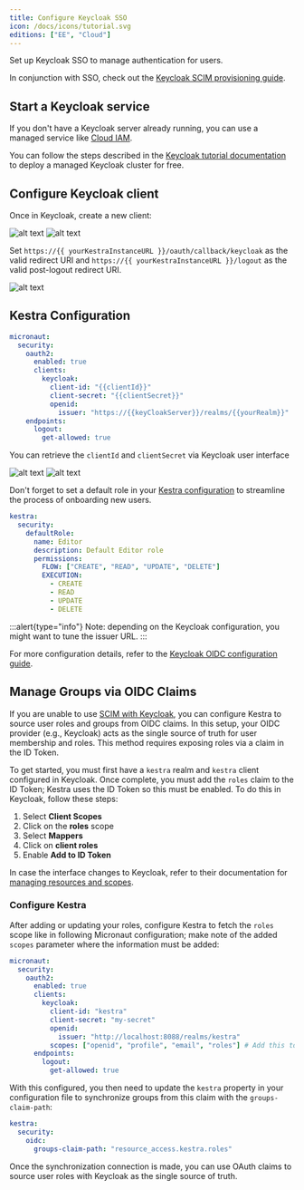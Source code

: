 ```yaml
---
title: Configure Keycloak SSO
icon: /docs/icons/tutorial.svg
editions: ["EE", "Cloud"]
---
```


Set up Keycloak SSO to manage authentication for users.

In conjunction with SSO, check out the [Keycloak SCIM provisioning guide](../scim/keycloak.md).

## Start a Keycloak service

If you don't have a Keycloak server already running, you can use a managed service like [Cloud IAM](https://app.cloud-iam.com).

You can follow the steps described in the [Keycloak tutorial documentation](https://documentation.cloud-iam.com/get-started/complete-tutorial.html) to deploy a managed Keycloak cluster for free.

## Configure Keycloak client

Once in Keycloak, create a new client:

![alt text](/docs/how-to-guides/keycloak/client1.png)
![alt text](/docs/how-to-guides/keycloak/client2.png)

Set `https://{{ yourKestraInstanceURL }}/oauth/callback/keycloak` as the valid redirect URI and `https://{{ yourKestraInstanceURL }}/logout` as the valid post-logout redirect URI.

![alt text](/docs/how-to-guides/keycloak/redirect-uri.png)

## Kestra Configuration

```yaml
micronaut:
  security:
    oauth2:
      enabled: true
      clients:
        keycloak:
          client-id: "{{clientId}}"
          client-secret: "{{clientSecret}}"
          openid:
            issuer: "https://{{keyCloakServer}}/realms/{{yourRealm}}"
    endpoints:
      logout:
        get-allowed: true
```

You can retrieve the `clientId` and `clientSecret` via Keycloak user interface

![alt text](/docs/how-to-guides/keycloak/clientId.png)
![alt text](/docs/how-to-guides/keycloak/clientSecret.png)


Don't forget to set a default role in your [Kestra configuration](../../../configuration/index.md) to streamline the process of onboarding new users.

```yaml
kestra:
  security:
    defaultRole:
      name: Editor
      description: Default Editor role
      permissions:
        FLOW: ["CREATE", "READ", "UPDATE", "DELETE"]
        EXECUTION:
          - CREATE
          - READ
          - UPDATE
          - DELETE
```

:::alert{type="info"}
Note: depending on the Keycloak configuration, you might want to tune the issuer URL.
:::

For more configuration details, refer to the [Keycloak OIDC configuration guide](https://guides.micronaut.io/latest/micronaut-oauth2-keycloak-gradle-java.html).

## Manage Groups via OIDC Claims

If you are unable to use [SCIM with Keycloak](../scim/keycloak.md), you can configure Kestra to source user roles and groups from OIDC claims. In this setup, your OIDC provider (e.g., Keycloak) acts as the single source of truth for user membership and roles. This method requires exposing roles via a claim in the ID Token.

To get started, you must first have a `kestra` realm and `kestra` client configured in Keycloak. Once complete, you must add the `roles` claim to the ID Token; Kestra uses the ID Token so this must be enabled. To do this in Keycloak, follow these steps:

1. Select **Client Scopes**
2. Click on the **roles** scope
3. Select **Mappers**
4. Click on **client roles**
5. Enable **Add to ID Token**

In case the interface changes to Keycloak, refer to their documentation for [managing resources and scopes](https://www.keycloak.org/docs/latest/authorization_services/#_resource_overview).

### Configure Kestra

After adding or updating your roles, configure Kestra to fetch the `roles` scope like in following Micronaut configuration; make note of the added `scopes` parameter where the information must be added:

```yaml
micronaut:
  security:
    oauth2:
      enabled: true
      clients:
        keycloak:
          client-id: "kestra"
          client-secret: "my-secret"
          openid:
            issuer: "http://localhost:8088/realms/kestra"
          scopes: ["openid", "profile", "email", "roles"] # Add this to enable role mapping
      endpoints:
        logout:
          get-allowed: true
```

With this configured, you then need to update the `kestra` property in your configuration file to synchronize groups from this claim with the `groups-claim-path`:

```yaml
kestra:
  security:
    oidc:
      groups-claim-path: "resource_access.kestra.roles"
```

Once the synchronization connection is made, you can use OAuth claims to source user roles with Keycloak as the single source of truth.

